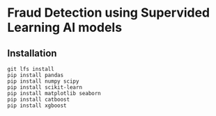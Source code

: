 # Fraud Detection using Supervided Learning AI models

## Installation
```
git lfs install
pip install pandas
pip install numpy scipy
pip install scikit-learn
pip install matplotlib seaborn
pip install catboost
pip install xgboost
```
